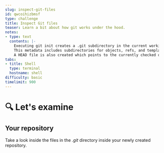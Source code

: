 ```yaml
---
slug: inspect-git-files
id: qwcoihizbmsf
type: challenge
title: Inspect Git files
teaser: Learn a bit about how git works under the hood.
notes:
- type: text
  contents: |-
    Executing git init creates a .git subdirectory in the current working directory, which contains all of the necessary Git metadata for the new repository.
    This metadata includes subdirectories for objects, refs, and template files.
    A HEAD file is also created which points to the currently checked out commit.
tabs:
- title: Shell
  type: terminal
  hostname: shell
difficulty: basic
timelimit: 900
---
```

🔍 Let's examine
===============
## Your repository

Take a look inside the files in the *.git* directory inside your newly created repository.